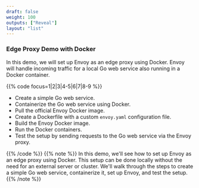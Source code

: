 ```yaml
---
draft: false
weight: 100
outputs: ["Reveal"]
layout: "list"
---
```


### Edge Proxy Demo with Docker

In this demo, we will set up Envoy as an edge proxy using Docker. Envoy will handle incoming traffic for a local Go web service also running in a Docker container.

{{% code focus=1|2|3|4-5|6|7|8-9 %}}
- Create a simple Go web service.
- Containerize the Go web service using Docker.
- Pull the official Envoy Docker image.
- Create a Dockerfile with a custom `envoy.yaml` configuration
  file.
- Build the Envoy Docker image.
- Run the Docker containers.
- Test the setup by sending requests to the Go web service via
  the Envoy proxy.

{{% /code %}}
{{% note %}}
In this demo, we'll see how to set up Envoy as an edge proxy using Docker. This setup can be done locally without the need for an external server or cluster. We'll walk through the steps to create a simple Go web service, containerize it, set up Envoy, and test the setup.
{{% /note %}}
